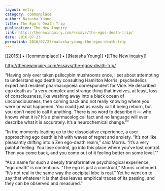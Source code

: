 ```yaml
---
layout: entry
category: commonplace
author: Natasha Young
title: The Ego's Death Trip
publication: The New Inquiry
link: http://thenewinquiry.com/essays/the-egos-death-trip/
date: 2016-07-23
permalink: 2016/07/23/natasha-young-the-egos-death-trip
---
```


[[2016]] • [[commonplace]] • [[Natasha Young]] •[[The New Inquiry]]

http://thenewinquiry.com/essays/the-egos-death-trip/

“Having only ever taken psilocybin mushrooms once, I set about attempting to understand ego death by consulting Hamilton Morris, psychedelics expert and resident pharmacopoeia correspondent for Vice. He described ego death as “a very complex and strange thing that involves, at least, loss of consciousness, like washing away into a black ocean of unconsciousness, then coming back and not really knowing where you were or what happened. You could just as easily call it being reborn, but you don’t need to call it anything. There is no word to describe it — who knows what it is? It’s a pharmacological fact and no language will ever describe what it is accurately. It’s a neurochemical change.””

“In the moments leading up to the dissociative experience, a user approaching ego death is hit with waves of regret and anxiety. “It’s not like pleasantly drifting into a Zen ego-death realm,” said Morris. “It’s a very painful feeling. You lose control, go into this place where you’ve lost control. Then you come back, and you come out of it feeling better on some level.””

“As a name for such a deeply transformative psychological experience, “ego death” is contentious. “The ego is just a construct,” Morris continued. “It’s not real in the same way the occipital lobe is real.” Yet he went on to say that whatever it is that dies leaves empirical traces of its passing, and they can be observed and measured.”
